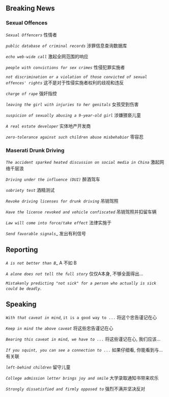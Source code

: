 


## Breaking News 
### Sexual Offences

_`Sexual Offencers`_ 性情者

_`public database of criminal records`_ 涉罪信息查询数据库

_`echo web-wide call`_ 激起全网范围的响应

_`people with convictions for sex crimes`_ 性侵犯罪实施者

_`not discrimination or a violation of those convicted of sexual offences' rights`_ 这不是对于性侵实施者权利的歧视和违反


_`charge of rape`_ 强奸指控

_`leaving the girl with injuries to her genitals`_ 女孩受到伤害

_`suspicion of sexually abusing a 9-year-old girl`_ 涉嫌猥亵儿童

_`A real estate developer`_ 实体地产开发商


_`zero-tolerance against such children abuse misbehabior`_ 零容忍


### Maserati Drunk Driving

_`The accident sparked heated discussion on social media in China`_ 激起网络千层浪

_`Driving under the influence (DUI)`_ 醉酒驾车

_`sobriety test`_ 酒精测试

_`Revoke driving licenses for drunk driving`_ 吊销驾照

_`Have the license revoked and vehicle confiscated`_ 吊销驾照并扣留车辆

_`Law will come into force/take effect`_ 法律实施于

_`Send favorable signals`__ 发出有利信号

## Reporting 
_`A is not better than B`__ A 不如 B

_`A alone does not tell the full story`_ 仅仅A本身, 不够全面得出...

_`Mistakenly predicting "not sick" for a person who actually is sick could be deadly`_.

## Speaking 

_`With that caveat in mind`_, `it is a good way to ...` 将这个忠告谨记在心

_`Keep in mind the above caveat`_ 将这些忠告谨记在心

_`Bearing this caveat in mind, we have to ...`_ 将这些谨记在心, 我们应该...

_`If you squint, you can see a connection to ...`_ 如果仔细看, 你能看到与...有关联

_`left-behind children`_ 留守儿童

_`College admission letter brings joy and smile`_ 大学录取通知书带来欢乐

_`Strongly dissatisfied and firmly opposed to`_ 强烈不满并坚决反对